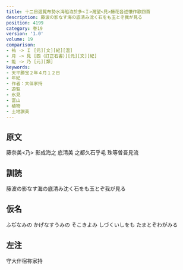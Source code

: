 ```yaml
---
title: 十二日遊覧布勢水海船泊於多<Ｉ>灣望<見>藤花各述懐作歌四首
description: 藤波の影なす海の底清み沈く石をも玉とぞ我が見る
position: 4199
category: 巻19
version: '1.0'
volume: 19
comparison:
- 祐 -> Ｉ [元][文][紀][温]
- 月 -> 見 [西（訂正右書）][元][文][紀]
- 能 -> 乃 [元][類]
keywords:
- 天平勝宝２年４月１２日
- 年紀
- 作者：大伴家持
- 遊覧
- 氷見
- 富山
- 植物
- 土地讃美
---
```


## 原文

藤奈美<乃> 影成海之 底清美 之都久石乎毛 珠等曽吾見流

## 訓読

藤波の影なす海の底清み沈く石をも玉とぞ我が見る

## 仮名

ふぢなみの かげなすうみの そこきよみ しづくいしをも たまとぞわがみる

## 左注

守大伴宿祢家持
